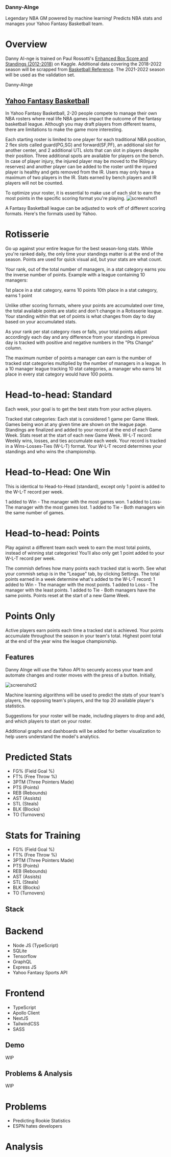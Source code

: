### Danny-AInge
Legendary NBA GM powered by machine learning! Predicts NBA stats and manages your Yahoo Fantasy Basketball team.

# Overview 
Danny AI-nge is trained on Paul Rossotti's [Enhanced Box Score and Standings (2012-2018)](https://www.kaggle.com/datasets/pablote/nba-enhanced-stats) on Kaggle. Additional data covering the 2018-2022 season will be scrapped from [Basketball Reference](https://www.basketball-reference.com/). The 2021-2022 season will be used as the validation set.

Danny-AInge
## [Yahoo Fantasy Basketball](https://basketball.fantasysports.yahoo.com/)
In Yahoo Fantasy Basketball, 2-20 people compete to manage their own NBA rosters where real life NBA games impact the outcome of the fantasy basketball league. Although you may draft players from different teams, there are limitations to make the game more interesting. 

Each starting roster is limited to one player for each traditional NBA position, 2 flex slots called guard(PG,SG) and forward(SF,PF), an additional slot for another center, and 2 additional UTL slots that can slot in players despite their position. Three additional spots are available for players on the bench. In case of player injury, the injured player may be moved to the IR(Injury reserves) and another player can be added to the roster until the injured player is healthy and gets removed from the IR. Users may only have a maximum of two players in the IR. Stats earned by bench players and IR players will not be counted. 

To optimize your roster, it is essential to make use of each slot to earn the most points in the specific scoring format you're playing.
![screenshot1](assets/roster_screenshot.PNG)

A Fantasy Basketball league can be adjusted to work off of different scoring formats. Here's the formats used by Yahoo. 

# Rotisserie
Go up against your entire league for the best season-long stats. While you're ranked daily, the only time your standings matter is at the end of the season. Points are used for quick visual aid, but your stats are what count.

Your rank, out of the total number of managers, in a stat category earns you the inverse number of points. Example with a league containing 10 managers:

1st place in a stat category, earns 10 points
10th place in a stat category, earns 1 point

Unlike other scoring formats, where your points are accumulated over time, the total available points are static and don't change in a Rotisserie league. Your standing within that set of points is what changes from day to day based on your accumulated stats.

As your rank per stat category rises or falls, your total points adjust accordingly each day and any difference from your standings in previous day is tracked with positive and negative numbers in the "Pts Change" column.

The maximum number of points a manager can earn is the number of tracked stat categories multiplied by the number of managers in a league. In a 10 manager league tracking 10 stat categories, a manager who earns 1st place in every stat category would have 100 points.

# Head-to-head: Standard
Each week, your goal is to get the best stats from your active players.

Tracked stat categories:
Each stat is considered 1 game per Game Week.
Games being won at any given time are shown on the league page.
Standings are finalized and added to your record at the end of each Game Week.
Stats reset at the start of each new Game Week.
W-L-T record:
Weekly wins, losses, and ties accumulate each week.
Your record is tracked in a Wins-Losses-Ties (W-L-T) format.
Your W-L-T record determines your standings and who wins the championship.

# Head-to-Head: One Win
This is identical to Head-to-Head (standard), except only 1 point is added to the W-L-T record per week.

1 added to Win - The manager with the most games won.
1 added to Loss- The manager with the most games lost.
1 added to Tie - Both managers win the same number of games.

# Head-to-head: Points
Play against a different team each week to earn the most total points, instead of winning stat categories! You’ll also only get 1 point added to your W-L-T record per week.

The commish defines how many points each tracked stat is worth.
See what your commish setup is in the "League" tab, by clicking Settings.
The total points earned in a week determine what's added to the W-L-T record:
1 added to Win - The manager with the most points.
1 added to Loss - The manager with the least points.
1 added to Tie - Both managers have the same points.
Points reset at the start of a new Game Week.

# Points Only
Active players earn points each time a tracked stat is achieved.
Your points accumulate throughout the season in your team's total.
Highest point total at the end of the year wins the league championship.

## Features
Danny AInge will use the Yahoo API to securely access your team and automate changes and roster moves with the press of a button. Initially,

![screenshot2](assets/h2h_screenshot.PNG)

Machine learning algorithms will be used to predict the stats of your team's players, the opposing team's players, and the top 20 available player's statistics. 

Suggestions for your roster will be made, including players to drop and add, and which players to start on your roster.

Additional graphs and dashboards will be added for better visualization to help users understand the model's analytics. 

# Predicted Stats
- FG% (Field Goal %) 
- FT% (Free Throw %) 
- 3PTM (Three Pointers Made)
- PTS (Points)
- REB (Rebounds)
- AST (Assists)
- STL (Steals)
- BLK (Blocks)
- TO (Turnovers)

# Stats for Training
- FG% (Field Goal %) 
- FT% (Free Throw %) 
- 3PTM (Three Pointers Made)
- PTS (Points)
- REB (Rebounds)
- AST (Assists)
- STL (Steals)
- BLK (Blocks)
- TO (Turnovers)

## Stack

# Backend
- Node JS (TypeScript)
- SQLite
- Tensorflow
- GraphQL
- Express JS
- Yahoo Fantasy Sports API

# Frontend
- TypeScript
- Apollo Client
- NextJS
- TailwindCSS
- SASS

## Demo
WIP 

## Problems & Analysis
WIP

# Problems
- Predicting Rookie Statistics
- ESPN hates developers

# Analysis


